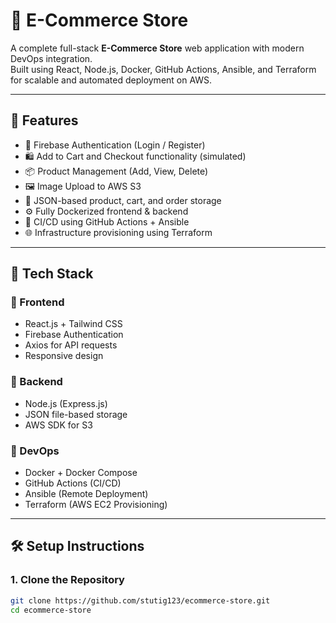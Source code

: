 # 🛒 E-Commerce Store

A complete full-stack **E-Commerce Store** web application with modern DevOps integration.  
Built using React, Node.js, Docker, GitHub Actions, Ansible, and Terraform for scalable and automated deployment on AWS.

---

## 🚀 Features

- 🔐 Firebase Authentication (Login / Register)
- 🛍️ Add to Cart and Checkout functionality (simulated)
- 📦 Product Management (Add, View, Delete)
- 🖼️ Image Upload to AWS S3
- 📂 JSON-based product, cart, and order storage
- ⚙️ Fully Dockerized frontend & backend
- 🚀 CI/CD using GitHub Actions + Ansible
- 🌐 Infrastructure provisioning using Terraform

---

## 🧰 Tech Stack

### 🔹 Frontend
- React.js + Tailwind CSS
- Firebase Authentication
- Axios for API requests
- Responsive design

### 🔹 Backend
- Node.js (Express.js)
- JSON file-based storage
- AWS SDK for S3

### 🔹 DevOps
- Docker + Docker Compose
- GitHub Actions (CI/CD)
- Ansible (Remote Deployment)
- Terraform (AWS EC2 Provisioning)
---

## 🛠️ Setup Instructions

### 1. Clone the Repository

```bash
git clone https://github.com/stutig123/ecommerce-store.git
cd ecommerce-store
